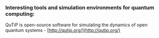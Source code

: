 ### Interesting tools and simulation environments for quantum computing:

QuTiP is open-source software for simulating the dynamics of
open quantum systems - [http://qutip.org/](http://qutip.org/)
